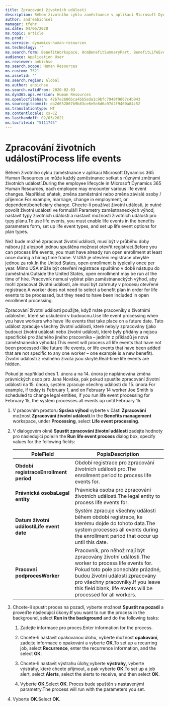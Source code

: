```yaml
---
title: Zpracování životních událostí
description: Během životního cyklu zaměstnance v aplikaci Microsoft Dynamics 365 Human Resources se může každý zaměstnanec setkat s různými změnami životních událostí.
author: andreabichsel
manager: tfehr
ms.date: 04/06/2020
ms.topic: article
ms.prod: ''
ms.service: dynamics-human-resources
ms.technology: ''
ms.search.form: BenefitWorkspace, HcmBenefitSummaryPart, BenefitLifeEventTypes, BenefitEligibilityProcessResultViewer
audience: Application User
ms.reviewer: anbichse
ms.search.scope: Human Resources
ms.custom: 7521
ms.assetid: ''
ms.search.region: Global
ms.author: anbichse
ms.search.validFrom: 2020-02-03
ms.dyn365.ops.version: Human Resources
ms.openlocfilehash: 42b7e2606bca4bb5eda1c9bfc7940f9067c4b943
ms.sourcegitcommit: ea2d652867b9b83ce6e5e8d6a97d2f9460a84c52
ms.translationtype: HT
ms.contentlocale: cs-CZ
ms.lasthandoff: 02/03/2021
ms.locfileid: "5111745"
---
```

# <a name="process-life-events"></a><span data-ttu-id="8f2a8-103">Zpracování životních událostí</span><span class="sxs-lookup"><span data-stu-id="8f2a8-103">Process life events</span></span>

<span data-ttu-id="8f2a8-104">Během životního cyklu zaměstnance v aplikaci Microsoft Dynamics 365 Human Resources se může každý zaměstnanec setkat s různými změnami životních událostí.</span><span class="sxs-lookup"><span data-stu-id="8f2a8-104">During the employee lifecycle in Microsoft Dynamics 365 Human Resources, each employee may encounter various life event changes.</span></span> <span data-ttu-id="8f2a8-105">Například sňatek, změna zaměstnání nebo změna závislé osoby / příjemce.</span><span class="sxs-lookup"><span data-stu-id="8f2a8-105">For example, marriage, change in employment, or dependent/beneficiary change.</span></span> <span data-ttu-id="8f2a8-106">Chcete-li používat životní události, je nutné povolit životní události ve formuláři Parametry zaměstnaneckých výhod, nastavit typy životních událostí a nastavit možnosti životních událostí pro typy plánu.</span><span class="sxs-lookup"><span data-stu-id="8f2a8-106">To use life events, you must enable life events in the benefits parameters form, set up life event types, and set up life event options for plan types.</span></span>

<span data-ttu-id="8f2a8-107">Než bude možné zpracovat životní události, musí být v průběhu doby náboru již alespoň jednou spuštěna možnost otevřít registraci.</span><span class="sxs-lookup"><span data-stu-id="8f2a8-107">Before you can process life events, you must have already run open enrollment at least once during a hiring time frame.</span></span> <span data-ttu-id="8f2a8-108">V USA je otevření registrace obvykle jednou za rok.</span><span class="sxs-lookup"><span data-stu-id="8f2a8-108">In the United States, open enrollment is typically once per year.</span></span> <span data-ttu-id="8f2a8-109">Mimo USA může být otevření registrace spuštěno v době nástupu do zaměstnání.</span><span class="sxs-lookup"><span data-stu-id="8f2a8-109">Outside the United States, open enrollment may be run at the time of hire.</span></span> <span data-ttu-id="8f2a8-110">Pracovník nemusí vybírat plán zaměstnaneckých výhod, aby mohl zpracovat životní události, ale musí být zahrnuty v procesu otevřené registrace.</span><span class="sxs-lookup"><span data-stu-id="8f2a8-110">A worker does not need to select a benefit plan in order for life events to be processed, but they need to have been included in open enrollment processing.</span></span> 

<span data-ttu-id="8f2a8-111">Zpracování životní události použijte, když máte pracovníky s životními událostmi, které se uskuteční v budoucnu.</span><span class="sxs-lookup"><span data-stu-id="8f2a8-111">Use life event processing when you have workers who have life events that take place on a future date.</span></span> <span data-ttu-id="8f2a8-112">Tato událost zpracuje všechny životní události, které nebyly zpracovány (jako budoucí životní události nebo životní události, které byly přidány a nejsou specifické pro žádného jiného pracovníka – jedním z příkladů je nová zaměstnanecká výhoda).</span><span class="sxs-lookup"><span data-stu-id="8f2a8-112">This event will process all life events that have not been processed (like future life events, or life events that have been added that are not specific to any one worker – one example is a new benefit).</span></span> <span data-ttu-id="8f2a8-113">Životní události z reálného života jsou skryté.</span><span class="sxs-lookup"><span data-stu-id="8f2a8-113">Real-time life events are hidden.</span></span>

<span data-ttu-id="8f2a8-114">Pokud je například dnes 1. února a na 14. února je naplánována změna právnických osob pro Jana Nováka, pak pokud spustíte zpracování životní události na 15. února, systém zpracuje všechny události do 15. února.</span><span class="sxs-lookup"><span data-stu-id="8f2a8-114">For example, if today is February 1, and on February 14 worker Joe Smith is scheduled to change legal entities, if you run life event processing for February 15, the system processes all events up until February 15.</span></span> 

1. <span data-ttu-id="8f2a8-115">V pracovním prostoru **Správa výhod** vyberte v části **Zpracování** možnost **Zpracování životní události**.</span><span class="sxs-lookup"><span data-stu-id="8f2a8-115">In the **Benefits management** workspace, under **Processing**, select **Life event processing**.</span></span>

2. <span data-ttu-id="8f2a8-116">V dialogovém okně **Spustit zpracování životní události** zadejte hodnoty pro následující pole:</span><span class="sxs-lookup"><span data-stu-id="8f2a8-116">In the **Run life event process** dialog box, specify values for the following fields:</span></span>

   | <span data-ttu-id="8f2a8-117">Pole</span><span class="sxs-lookup"><span data-stu-id="8f2a8-117">Field</span></span> | <span data-ttu-id="8f2a8-118">Popis</span><span class="sxs-lookup"><span data-stu-id="8f2a8-118">Description</span></span> |
   | --- | --- |
   | <span data-ttu-id="8f2a8-119">**Období registrace**</span><span class="sxs-lookup"><span data-stu-id="8f2a8-119">**Enrollment period**</span></span> | <span data-ttu-id="8f2a8-120">Období registrace pro zpracování životních událostí pro.</span><span class="sxs-lookup"><span data-stu-id="8f2a8-120">The enrollment period to process life events for.</span></span> |
   | <span data-ttu-id="8f2a8-121">**Právnická osoba**</span><span class="sxs-lookup"><span data-stu-id="8f2a8-121">**Legal entity**</span></span> | <span data-ttu-id="8f2a8-122">Právnická osoba pro zpracování životních událostí.</span><span class="sxs-lookup"><span data-stu-id="8f2a8-122">The legal entity to process life events for.</span></span> |
   | <span data-ttu-id="8f2a8-123">**Datum životní události**</span><span class="sxs-lookup"><span data-stu-id="8f2a8-123">**Life event date**</span></span> | <span data-ttu-id="8f2a8-124">Systém zpracuje všechny události během období registrace, ke kterému dojde do tohoto data.</span><span class="sxs-lookup"><span data-stu-id="8f2a8-124">The system processes all events during the enrollment period that occur up until this date.</span></span> |
   | <span data-ttu-id="8f2a8-125">**Pracovní podproces**</span><span class="sxs-lookup"><span data-stu-id="8f2a8-125">**Worker**</span></span> | <span data-ttu-id="8f2a8-126">Pracovník, pro něhož mají být zpracovány životní události.</span><span class="sxs-lookup"><span data-stu-id="8f2a8-126">The worker to process life events for.</span></span> <span data-ttu-id="8f2a8-127">Pokud toto pole ponecháte prázdné, budou životní události zpracovány pro všechny pracovníky.</span><span class="sxs-lookup"><span data-stu-id="8f2a8-127">If you leave this field blank, life events will be processed for all workers.</span></span> |

3. <span data-ttu-id="8f2a8-128">Chcete-li spustit proces na pozadí, vyberte možnost **Spustit na pozadí** a proveďte následující úkony:</span><span class="sxs-lookup"><span data-stu-id="8f2a8-128">If you want to run the process in the background, select **Run in the background** and do the following tasks:</span></span>

   1. <span data-ttu-id="8f2a8-129">Zadejte informace pro proces.</span><span class="sxs-lookup"><span data-stu-id="8f2a8-129">Enter information for the process.</span></span>

   2. <span data-ttu-id="8f2a8-130">Chcete-li nastavit opakovanou úlohu, vyberte možnost **opakování**, zadejte informace o opakování a vyberte **OK**.</span><span class="sxs-lookup"><span data-stu-id="8f2a8-130">To set up a recurring job, select **Recurrence**, enter the recurrence information, and the select **OK**.</span></span>

   3. <span data-ttu-id="8f2a8-131">Chcete-li nastavit výstrahu úlohy,vyberte **výstrahy**, vyberte výstrahy, které chcete přijmout, a pak vyberte **OK**.</span><span class="sxs-lookup"><span data-stu-id="8f2a8-131">To set up a job alert, select **Alerts**, select the alerts to receive, and then select **OK**.</span></span>

   4. <span data-ttu-id="8f2a8-132">Vyberte **OK**.</span><span class="sxs-lookup"><span data-stu-id="8f2a8-132">Select **OK**.</span></span> <span data-ttu-id="8f2a8-133">Proces bude spuštěn s nastavenými parametry.</span><span class="sxs-lookup"><span data-stu-id="8f2a8-133">The process will run with the parameters you set.</span></span>

4. <span data-ttu-id="8f2a8-134">Vyberte **OK**.</span><span class="sxs-lookup"><span data-stu-id="8f2a8-134">Select **OK**.</span></span>
